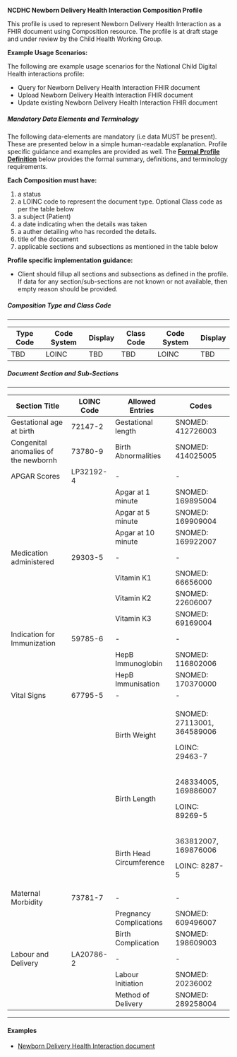**NCDHC Newborn Delivery Health Interaction Composition Profile**

This profile is used to represent Newborn Delivery Health Interaction as a FHIR document using Composition resource. The profile is at draft stage and under review by the Child Health Working Group. 

**Example Usage Scenarios:**

The following are example usage scenarios for the National Child Digital Health interactions
profile:

-   Query for Newborn Delivery Health Interaction FHIR document
-   Upload Newborn Delivery Health Interaction FHIR document
-   Update existing Newborn Delivery Health Interaction FHIR document

##### Mandatory Data Elements and Terminology


The following data-elements are mandatory (i.e data MUST be present). These are presented below in a simple human-readable explanation.  Profile specific guidance and examples are provided as well.  The [**Formal Profile Definition**](#profile) below provides the  formal summary, definitions, and  terminology requirements.  

**Each Composition must have:**

1.  a status  
1.  a LOINC code to represent the document type. Optional Class code as per the table below
1.  a subject (Patient)
1.  a date indicating when the details was taken
1.	a auther detailing who has recorded the details.
1.  title of the document
1.  applicable sections and subsections as mentioned in the table below

**Profile specific implementation guidance:**

* Client should fillup all sections and subsections as defined in the profile. If data for any section/sub-sections are not known or not available, then empty reason should be provided.


##### Composition Type and Class Code
---

<table class="grid">
  <thead>
    <tr>
      <th>Type Code</th>
      <th>Code System</th>
      <th>Display</th>
      <th>Class Code</th>
	  <th>Code System</th>
	  <th>Display</th>
    </tr>
  </thead>
  <tbody>
    <tr>
      <td>TBD</td>
      <td>LOINC</td>
      <td>TBD</td>
      <td>TBD</td>
	  <td>LOINC</td>
	  <td>TBD</td>
    </tr>
  </tbody>
</table>



##### Document Section and Sub-Sections
---

<table class="grid">
  <thead>
    <tr>
      <th>Section Title</th>
	  <th>LOINC Code</th>
		<th>Allowed Entries</th>
		<th>Codes</th>	
    </tr>
  </thead>
  <tbody>
    <tr>
      <td>Gestational age at birth</td>
      <td>72147-2</td>
      <td>Gestational length</td>
      <td>SNOMED: 412726003</td>	 
    </tr>
	<tr>
      <td>Congenital anomalies of the newbornh</td>
      <td>73780-9</td>
      <td>Birth Abnormalities</td>
      <td>SNOMED: 414025005</td>	 
    </tr>
	<tr>
      <td>APGAR Scores</td>
      <td>LP32192-4</td>
      <td>-</td>
      <td>-</td>	 
    </tr>
	<tr>
      <td></td>
      <td></td>
      <td>Apgar at 1 minute</td>
      <td>SNOMED: 169895004</td>	 
    </tr>
	<tr>
      <td></td>
      <td></td>
      <td>Apgar at 5 minute</td>
      <td>SNOMED: 169909004</td>	 
    </tr>
	<tr>
      <td></td>
      <td></td>
      <td>Apgar at 10 minute</td>
      <td>SNOMED: 169922007</td>	 
    </tr>
	<tr>
      <td>Medication administered</td>
      <td>29303-5</td>
      <td>-</td>
      <td>-</td>	 
    </tr>
	<tr>
      <td></td>
      <td></td>
      <td>Vitamin K1</td>
      <td>SNOMED: 66656000</td>	 
    </tr>
	<tr>
      <td></td>
      <td></td>
      <td>Vitamin K2</td>
      <td>SNOMED: 22606007</td>	 
    </tr>
	<tr>
      <td></td>
      <td></td>
      <td>Vitamin K3</td>
      <td>SNOMED: 69169004</td>	 
    </tr>
	<tr>
      <td>Indication for Immunization</td>
      <td>59785-6</td>
      <td>-</td>
      <td>-</td>	 
    </tr>
	<tr>
      <td></td>
      <td></td>
      <td>HepB Immunoglobin</td>
      <td>SNOMED: 116802006</td>	 
    </tr>
	<tr>
      <td></td>
      <td></td>
      <td>HepB Immunisation</td>
      <td>SNOMED: 170370000</td>	 
    </tr>
	<tr>
      <td>Vital Signs</td>
      <td>67795-5</td>
      <td>-</td>
      <td>-</td>	 
    </tr>
	<tr>
      <td></td>
      <td></td>
      <td>Birth Weight</td>
      <td><p>SNOMED: 27113001, 364589006 </p><p>LOINC: 29463-7</p></td>	 
    </tr>
	<tr>
      <td></td>
      <td></td>
      <td>Birth Length</td>
      <td><p>248334005, 169886007</p><p>LOINC: 89269-5</p></td>	 
    </tr>
	<tr>
      <td></td>
      <td></td>
      <td>Birth Head Circumference</td>
      <td><p>363812007, 169876006</p><p>LOINC: 8287-5</p></td>	 
    </tr>
	<tr>
      <td>Maternal Morbidity</td>
      <td>73781-7</td>
      <td>-</td>
      <td>-</td>	 
    </tr>
	<tr>
      <td></td>
      <td></td>
      <td>Pregnancy Complications</td>
      <td>SNOMED: 609496007</td>	 
    </tr>
	<tr>
      <td></td>
      <td></td>
      <td>Birth Complication</td>
      <td>SNOMED: 198609003</td>	 
    </tr>
	<tr>
      <td>Labour and Delivery</td>
      <td>LA20786-2</td>
      <td>-</td>
      <td>-</td>	 
    </tr>
	<tr>
      <td></td>
      <td></td>
      <td>Labour Initiation</td>
      <td>SNOMED: 20236002</td>	 
    </tr>
	<tr>
      <td></td>
      <td></td>
      <td>Method of Delivery</td>
      <td>SNOMED: 289258004</td>	 
    </tr>    
  </tbody>
</table>

---



#### Examples

- [Newborn Delivery Health Interaction document](Bundle-document-birthHI-response-payload.html)

[Composition]: http://hl7.org.au/fhir/base2018Oct/StructureDefinition-au-composition.html
[extensible]: http://hl7.org/fhir/terminologies.html#extensible
[General Guidance Section]: definitions.html


